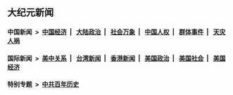 ## 大纪元新闻

#### 中国新闻 &nbsp;>&nbsp; [中国经济](indexes/ncid283/README.md?10191245) &nbsp;| &nbsp; [大陆政治](indexes/ncid277/README.md?10191245) &nbsp;| &nbsp; [社会万象](indexes/ncid282/README.md?10191245) &nbsp;| &nbsp; [中国人权](indexes/ncid278/README.md?10191245) &nbsp;| &nbsp; [群体事件](indexes/ncid279/README.md?10191245) &nbsp;| &nbsp; [天灾人祸](indexes/ncid280/README.md?10191245)

#### 国际新闻 &nbsp;>&nbsp; [美中关系](indexes/nf1412576/README.md?10191245) &nbsp;| &nbsp; [台湾新闻](indexes/ncid1349361/README.md?10191245) &nbsp;| &nbsp; [香港新闻](indexes/ncid1349362/README.md?10191245) &nbsp;| &nbsp; [美国政治](indexes/ncid1078159/README.md?10191245) &nbsp;| &nbsp; [美国社会](indexes/ncid1078160/README.md?10191245) &nbsp;| &nbsp; [美国经济](indexes/ncid1078158/README.md?10191245)

#### 特别专题 &nbsp;>&nbsp; [中共百年历史](https://github.com/easy2view/epoch-special/blob/master/README.md?10191245)  
